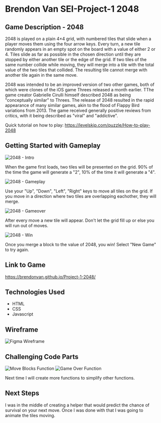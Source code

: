 # Brendon Van SEI-Project-1 2048

## Game Description - 2048
2048 is played on a plain 4×4 grid, with numbered tiles that slide when a player moves them using the four arrow keys. Every turn, a new tile randomly appears in an empty spot on the board with a value of either 2 or 4. Tiles slide as far as possible in the chosen direction until they are stopped by either another tile or the edge of the grid. If two tiles of the same number collide while moving, they will merge into a tile with the total value of the two tiles that collided. The resulting tile cannot merge with another tile again in the same move.

2048 was intended to be an improved version of two other games, both of which were clones of the iOS game Threes released a month earlier. TThe game creator Gabrielle Cirulli himself described 2048 as being "conceptually similar" to Threes. The release of 2048 resulted in the rapid appearance of many similar games, akin to the flood of Flappy Bird variations from 2013. The game received generally positive reviews from critics, with it being described as "viral" and "addictive".

Quick tutorial on how to play: https://levelskip.com/puzzle/How-to-play-2048

## Getting Started with Gameplay
![2048 - Intro](https://github.com/brendonvan/Project-1-Browser-Game/blob/main/images/2048-intro.jpg?raw=true)

When the game first loads, two tiles will be presented on the grid. 
90% of the time the game will generate a "2", 10% of the time it will generate a "4".

![2048 - Gameplay](https://github.com/brendonvan/Project-1-Browser-Game/blob/main/images/2048-gameplay.jpg?raw=true)

Use your "Up", "Down", "Left", "Right" keys to move all tiles on the grid.
If you move in a direction where two tiles are overlapping eachother, they will merge.

![2048 - Gameover](https://github.com/brendonvan/Project-1-Browser-Game/blob/main/images/2048-gameover.jpg?raw=true)

After every move a new tile will appear.
Don't let the grid fill up or else you will run out of moves.

![2048 - Win](https://github.com/brendonvan/Project-1-Browser-Game/blob/main/images/2048-win.png?raw=true)

Once you merge a block to the value of 2048, you win!
Select "New Game" to try again.
## Link to Game
https://brendonvan.github.io/Project-1-2048/

## Technologies Used

- HTML
- CSS
- Javascript

## Wireframe

![Figma Wireframe](https://github.com/brendonvan/Project-1-Browser-Game/blob/main/images/wireframe.png?raw=true)
## Challenging Code Parts

![Move Blocks Function](https://github.com/brendonvan/Project-1-Browser-Game/blob/main/images/code-move-function.png?raw=true)
![Game Over Function](https://github.com/brendonvan/Project-1-Browser-Game/blob/main/images/code-gameover-function.png?raw=true)

Next time I will create more functions to simplify other functions.

## Next Steps
I was in the middle of creating a helper that would predict the chance of survival on your next move.
Once I was done with that I was going to animate the tiles moving.
